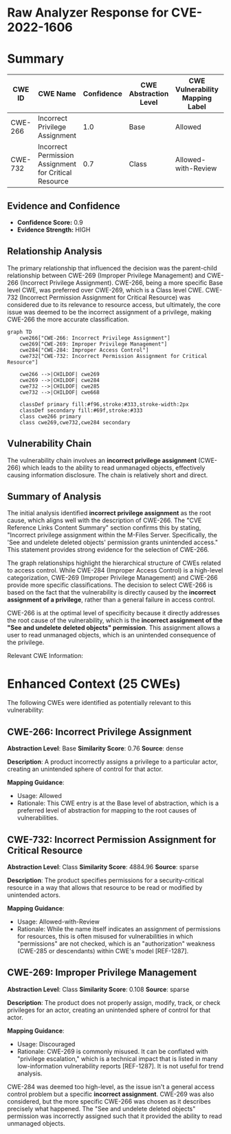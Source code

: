 # Raw Analyzer Response for CVE-2022-1606

# Summary
| CWE ID | CWE Name | Confidence | CWE Abstraction Level | CWE Vulnerability Mapping Label | CWE-Vulnerability Mapping Notes |
|---|---|---|---|---|---|
| CWE-266 | Incorrect Privilege Assignment | 1.0 | Base | Allowed | Primary CWE |
| CWE-732 | Incorrect Permission Assignment for Critical Resource | 0.7 | Class | Allowed-with-Review | Secondary Candidate |

## Evidence and Confidence

*   **Confidence Score:** 0.9
*   **Evidence Strength:** HIGH

## Relationship Analysis
The primary relationship that influenced the decision was the parent-child relationship between CWE-269 (Improper Privilege Management) and CWE-266 (Incorrect Privilege Assignment). CWE-266, being a more specific Base level CWE, was preferred over CWE-269, which is a Class level CWE. CWE-732 (Incorrect Permission Assignment for Critical Resource) was considered due to its relevance to resource access, but ultimately, the core issue was deemed to be the incorrect assignment of a privilege, making CWE-266 the more accurate classification.

```mermaid
graph TD
    cwe266["CWE-266: Incorrect Privilege Assignment"]
    cwe269["CWE-269: Improper Privilege Management"]
    cwe284["CWE-284: Improper Access Control"]
    cwe732["CWE-732: Incorrect Permission Assignment for Critical Resource"]

    cwe266 -->|CHILDOF| cwe269
    cwe269 -->|CHILDOF| cwe284
    cwe732 -->|CHILDOF| cwe285
    cwe732 -->|CHILDOF| cwe668

    classDef primary fill:#f96,stroke:#333,stroke-width:2px
    classDef secondary fill:#69f,stroke:#333
    class cwe266 primary
    class cwe269,cwe732,cwe284 secondary
```

## Vulnerability Chain
The vulnerability chain involves an **incorrect privilege assignment** (CWE-266) which leads to the ability to read unmanaged objects, effectively causing information disclosure. The chain is relatively short and direct.

## Summary of Analysis
The initial analysis identified **incorrect privilege assignment** as the root cause, which aligns well with the description of CWE-266. The "CVE Reference Links Content Summary" section confirms this by stating, "Incorrect privilege assignment within the M-Files Server. Specifically, the 'See and undelete deleted objects' permission grants unintended access." This statement provides strong evidence for the selection of CWE-266.

The graph relationships highlight the hierarchical structure of CWEs related to access control. While CWE-284 (Improper Access Control) is a high-level categorization, CWE-269 (Improper Privilege Management) and CWE-266 provide more specific classifications. The decision to select CWE-266 is based on the fact that the vulnerability is directly caused by the **incorrect assignment of a privilege**, rather than a general failure in access control.

CWE-266 is at the optimal level of specificity because it directly addresses the root cause of the vulnerability, which is the **incorrect assignment of the "See and undelete deleted objects" permission**. This assignment allows a user to read unmanaged objects, which is an unintended consequence of the privilege.

Relevant CWE Information:

# Enhanced Context (25 CWEs)
The following CWEs were identified as potentially relevant to this vulnerability:

## CWE-266: Incorrect Privilege Assignment
**Abstraction Level**: Base
**Similarity Score**: 0.76
**Source**: dense

**Description**:
A product incorrectly assigns a privilege to a particular actor, creating an unintended sphere of control for that actor.

**Mapping Guidance**:
- Usage: Allowed
- Rationale: This CWE entry is at the Base level of abstraction, which is a preferred level of abstraction for mapping to the root causes of vulnerabilities.

## CWE-732: Incorrect Permission Assignment for Critical Resource
**Abstraction Level**: Class
**Similarity Score**: 4884.96
**Source**: sparse

**Description**:
The product specifies permissions for a security-critical resource in a way that allows that resource to be read or modified by unintended actors.

**Mapping Guidance**:
- Usage: Allowed-with-Review
- Rationale: While the name itself indicates an assignment of permissions for resources, this is often misused for vulnerabilities in which "permissions" are not checked, which is an "authorization" weakness (CWE-285 or descendants) within CWE's model [REF-1287].

## CWE-269: Improper Privilege Management
**Abstraction Level**: Class
**Similarity Score**: 0.108
**Source**: sparse

**Description**:
The product does not properly assign, modify, track, or check privileges for an actor, creating an unintended sphere of control for that actor.

**Mapping Guidance**:
- Usage: Discouraged
- Rationale: CWE-269 is commonly misused. It can be conflated with "privilege escalation," which is a technical impact that is listed in many low-information vulnerability reports [REF-1287]. It is not useful for trend analysis.

CWE-284 was deemed too high-level, as the issue isn't a general access control problem but a specific **incorrect assignment**. CWE-269 was also considered, but the more specific CWE-266 was chosen as it describes precisely what happened. The "See and undelete deleted objects" permission was incorrectly assigned such that it provided the ability to read unmanaged objects.